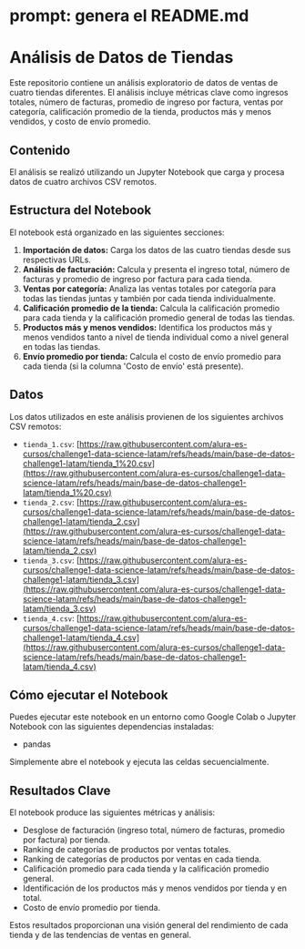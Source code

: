 # prompt: genera el README.md

# Análisis de Datos de Tiendas

Este repositorio contiene un análisis exploratorio de datos de ventas de cuatro tiendas diferentes. El análisis incluye métricas clave como ingresos totales, número de facturas, promedio de ingreso por factura, ventas por categoría, calificación promedio de la tienda, productos más y menos vendidos, y costo de envío promedio.

## Contenido

El análisis se realizó utilizando un Jupyter Notebook que carga y procesa datos de cuatro archivos CSV remotos.

## Estructura del Notebook

El notebook está organizado en las siguientes secciones:

1.  **Importación de datos:** Carga los datos de las cuatro tiendas desde sus respectivas URLs.
2.  **Análisis de facturación:** Calcula y presenta el ingreso total, número de facturas y promedio de ingreso por factura para cada tienda.
3.  **Ventas por categoría:** Analiza las ventas totales por categoría para todas las tiendas juntas y también por cada tienda individualmente.
4.  **Calificación promedio de la tienda:** Calcula la calificación promedio para cada tienda y la calificación promedio general de todas las tiendas.
5.  **Productos más y menos vendidos:** Identifica los productos más y menos vendidos tanto a nivel de tienda individual como a nivel general en todas las tiendas.
6.  **Envío promedio por tienda:** Calcula el costo de envío promedio para cada tienda (si la columna 'Costo de envío' está presente).

## Datos

Los datos utilizados en este análisis provienen de los siguientes archivos CSV remotos:

-   `tienda_1.csv`: [https://raw.githubusercontent.com/alura-es-cursos/challenge1-data-science-latam/refs/heads/main/base-de-datos-challenge1-latam/tienda_1%20.csv](https://raw.githubusercontent.com/alura-es-cursos/challenge1-data-science-latam/refs/heads/main/base-de-datos-challenge1-latam/tienda_1%20.csv)
-   `tienda_2.csv`: [https://raw.githubusercontent.com/alura-es-cursos/challenge1-data-science-latam/refs/heads/main/base-de-datos-challenge1-latam/tienda_2.csv](https://raw.githubusercontent.com/alura-es-cursos/challenge1-data-science-latam/refs/heads/main/base-de-datos-challenge1-latam/tienda_2.csv)
-   `tienda_3.csv`: [https://raw.githubusercontent.com/alura-es-cursos/challenge1-data-science-latam/refs/heads/main/base-de-datos-challenge1-latam/tienda_3.csv](https://raw.githubusercontent.com/alura-es-cursos/challenge1-data-science-latam/refs/heads/main/base-de-datos-challenge1-latam/tienda_3.csv)
-   `tienda_4.csv`: [https://raw.githubusercontent.com/alura-es-cursos/challenge1-data-science-latam/refs/heads/main/base-de-datos-challenge1-latam/tienda_4.csv](https://raw.githubusercontent.com/alura-es-cursos/challenge1-data-science-latam/refs/heads/main/base-de-datos-challenge1-latam/tienda_4.csv)

## Cómo ejecutar el Notebook

Puedes ejecutar este notebook en un entorno como Google Colab o Jupyter Notebook con las siguientes dependencias instaladas:

-   pandas

Simplemente abre el notebook y ejecuta las celdas secuencialmente.

## Resultados Clave

El notebook produce las siguientes métricas y análisis:

-   Desglose de facturación (ingreso total, número de facturas, promedio por factura) por tienda.
-   Ranking de categorías de productos por ventas totales.
-   Ranking de categorías de productos por ventas en cada tienda.
-   Calificación promedio para cada tienda y la calificación promedio general.
-   Identificación de los productos más y menos vendidos por tienda y en total.
-   Costo de envío promedio por tienda.

Estos resultados proporcionan una visión general del rendimiento de cada tienda y de las tendencias de ventas en general.
